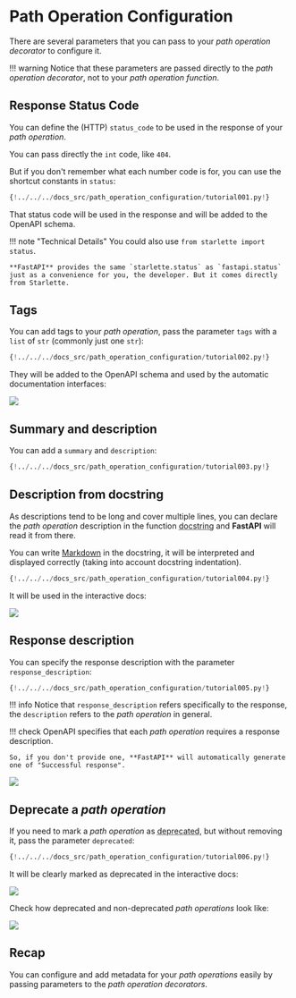 # Path Operation Configuration

There are several parameters that you can pass to your _path operation decorator_ to configure it.

!!! warning
Notice that these parameters are passed directly to the _path operation decorator_, not to your _path operation function_.

## Response Status Code

You can define the (HTTP) `status_code` to be used in the response of your _path operation_.

You can pass directly the `int` code, like `404`.

But if you don't remember what each number code is for, you can use the shortcut constants in `status`:

```Python hl_lines="3  17"
{!../../../docs_src/path_operation_configuration/tutorial001.py!}
```

That status code will be used in the response and will be added to the OpenAPI schema.

!!! note "Technical Details"
You could also use `from starlette import status`.

    **FastAPI** provides the same `starlette.status` as `fastapi.status` just as a convenience for you, the developer. But it comes directly from Starlette.

## Tags

You can add tags to your _path operation_, pass the parameter `tags` with a `list` of `str` (commonly just one `str`):

```Python hl_lines="17  22  27"
{!../../../docs_src/path_operation_configuration/tutorial002.py!}
```

They will be added to the OpenAPI schema and used by the automatic documentation interfaces:

<img src="/img/tutorial/path-operation-configuration/image01.png">

## Summary and description

You can add a `summary` and `description`:

```Python hl_lines="20-21"
{!../../../docs_src/path_operation_configuration/tutorial003.py!}
```

## Description from docstring

As descriptions tend to be long and cover multiple lines, you can declare the _path operation_ description in the function <abbr title="a multi-line string as the first expression inside a function (not assigned to any variable) used for documentation">docstring</abbr> and **FastAPI** will read it from there.

You can write <a href="https://en.wikipedia.org/wiki/Markdown" class="external-link" target="_blank">Markdown</a> in the docstring, it will be interpreted and displayed correctly (taking into account docstring indentation).

```Python hl_lines="19-27"
{!../../../docs_src/path_operation_configuration/tutorial004.py!}
```

It will be used in the interactive docs:

<img src="/img/tutorial/path-operation-configuration/image02.png">

## Response description

You can specify the response description with the parameter `response_description`:

```Python hl_lines="21"
{!../../../docs_src/path_operation_configuration/tutorial005.py!}
```

!!! info
Notice that `response_description` refers specifically to the response, the `description` refers to the _path operation_ in general.

!!! check
OpenAPI specifies that each _path operation_ requires a response description.

    So, if you don't provide one, **FastAPI** will automatically generate one of "Successful response".

<img src="/img/tutorial/path-operation-configuration/image03.png">

## Deprecate a _path operation_

If you need to mark a _path operation_ as <abbr title="obsolete, recommended not to use it">deprecated</abbr>, but without removing it, pass the parameter `deprecated`:

```Python hl_lines="16"
{!../../../docs_src/path_operation_configuration/tutorial006.py!}
```

It will be clearly marked as deprecated in the interactive docs:

<img src="/img/tutorial/path-operation-configuration/image04.png">

Check how deprecated and non-deprecated _path operations_ look like:

<img src="/img/tutorial/path-operation-configuration/image05.png">

## Recap

You can configure and add metadata for your _path operations_ easily by passing parameters to the _path operation decorators_.
